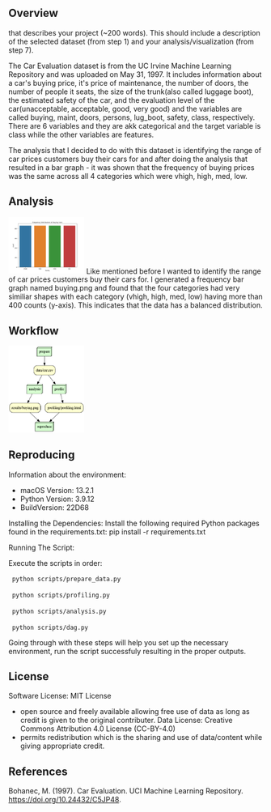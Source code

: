 ## Overview 

that describes your project (~200 words). This should include a
description of the selected dataset (from step 1) and your analysis/visualization
(from step 7).

The Car Evaluation dataset is from the UC Irvine Machine Learning Repository and was uploaded on May 31, 1997. It includes information about a car's buying price, it's price of maintenance, the number of doors, the number of people it seats, the size of the trunk(also called luggage boot), the estimated safety of the car, and the evaluation level of the car(unacceptable, acceptable, good, very good) and the variables are called buying, maint, doors, persons, lug_boot, safety,  class, respectively. There are 6 variables and they are akk categorical and the target variable is class while the other variables are features.

The analysis that I decided to do with this dataset is identifying the range of car prices customers buy their cars for and after doing the analysis that resulted in a bar graph - it was shown that the frequency of buying prices was the same across all 4 categories which were vhigh, high, med, low.

## Analysis 

<img src = "results/buying.png" width="150">
Like mentioned before I wanted to identify the range of car prices customers buy their cars for. I generated a frequency bar graph named buying.png and found that the four categories had very similiar shapes with each category (vhigh, high, med, low) having more than 400 counts (y-axis). This indicates that the data has a balanced distribution. 

## Workflow 

 <img src = "results/graph.png" width="150">

## Reproducing 

Information about the environment: 
   - macOS Version: 13.2.1
   - Python Version: 3.9.12
   - BuildVersion: 22D68

Installing the Dependencies:
   Install the following required Python packages found in the requirements.txt:
   pip install -r requirements.txt

Running The Script:

Execute the scripts in order:

     python scripts/prepare_data.py

     python scripts/profiling.py

     python scripts/analysis.py
     
     python scripts/dag.py

Going through with these steps will help you set up the necessary environment, run the script successfuly resulting in the proper outputs.

## License
Software License: MIT License 
- open source and freely available allowing free use of data as long as credit is given to the original contributer.
Data License: Creative Commons Attribution 4.0 License (CC-BY-4.0) 
-  permits redistribution which is the sharing and use of data/content while giving appropriate credit.

## References 

Bohanec, M. (1997). Car Evaluation. UCI Machine Learning Repository. https://doi.org/10.24432/C5JP48.